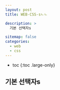 ```yaml
---
layout: post
title: WEB-CSS-sㄴㄴ

description: >
  기본 선택자s

sitemap: false
categories:
  - web
  - css
---
```


* toc
{:toc .large-only}

## 기본 선택자s
